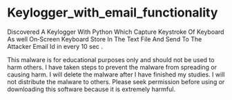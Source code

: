 # Keylogger_with_email_functionality
Discovered A Keylogger With Python Which Capture Keystroke Of Keyboard As well On‑Screen Keyboard Store In The Text File And Send To The Attacker Email Id in every 10 sec .

This malware is for educational purposes only and should not be used to harm others.
I have taken steps to prevent the malware from spreading or causing harm.
I will delete the malware after I have finished my studies.
I will not distribute the malware to others.
Please seek permission before using or downloading this software because it is extremely harmful.

